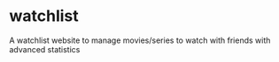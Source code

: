 # watchlist
A watchlist website to manage movies/series to watch with friends with advanced statistics 
